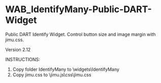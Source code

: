 # WAB_IdentifyMany-Public-DART-Widget
Public DART Identify Widget. Control button size and image margin with jimu.css.

Version 2.12

INSTRUCTIONS:
1. Copy folder IdentifyMany to \widgets\IdentifyMany
2. Copy jimu.css to \jimu.js\css\jimu.css
